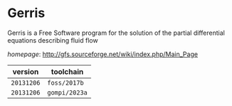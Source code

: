 # Gerris

Gerris is a Free Software program for the solution of the partial                  differential equations describing fluid flow

*homepage*: <http://gfs.sourceforge.net/wiki/index.php/Main_Page>

version | toolchain
--------|----------
``20131206`` | ``foss/2017b``
``20131206`` | ``gompi/2023a``
